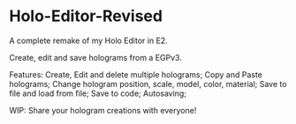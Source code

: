 # Holo-Editor-Revised
A complete remake of my Holo Editor in E2.

Create, edit and save holograms from a EGPv3. 

Features:
  Create, Edit and delete multiple holograms;
  Copy and Paste holograms;
  Change hologram position, scale, model, color, material;
  Save to file and load from file;
  Save to code;
  Autosaving;
  
WIP:
  Share your hologram creations with everyone!

